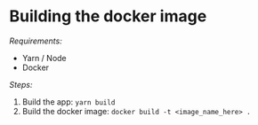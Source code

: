 # Building the docker image
*Requirements:*
- Yarn / Node
- Docker

*Steps:*
1. Build the app: `yarn build`
2. Build the docker image: `docker build -t <image_name_here> .`
